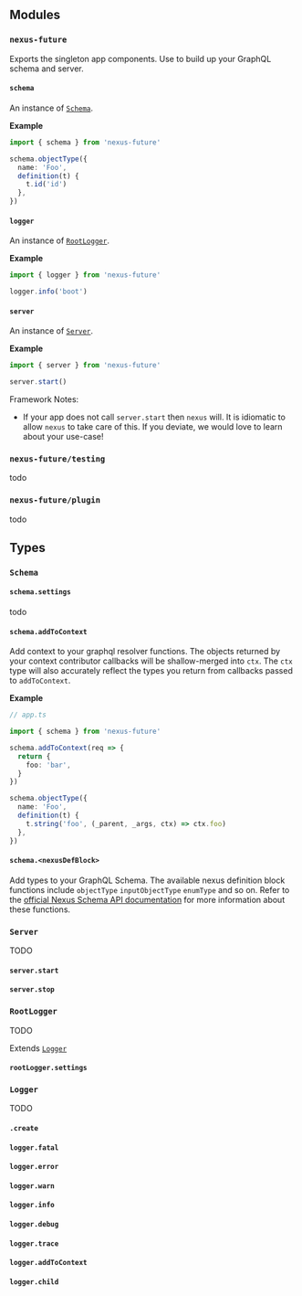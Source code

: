 ## Modules

### `nexus-future`

Exports the singleton app components. Use to build up your GraphQL schema and server.

#### `schema`

An instance of [`Schema`](#schema).

**Example**

```ts
import { schema } from 'nexus-future'

schema.objectType({
  name: 'Foo',
  definition(t) {
    t.id('id')
  },
})
```

#### `logger`

An instance of [`RootLogger`](#rootlogger).

**Example**

```ts
import { logger } from 'nexus-future'

logger.info('boot')
```

#### `server`

An instance of [`Server`](#server).

**Example**

```ts
import { server } from 'nexus-future'

server.start()
```

Framework Notes:

- If your app does not call `server.start` then `nexus` will. It is idiomatic to allow `nexus` to take care of this. If you deviate, we would love to learn about your use-case!

### `nexus-future/testing`

todo

### `nexus-future/plugin`

todo

## Types

### `Schema`

#### `schema.settings`

todo

#### `schema.addToContext`

Add context to your graphql resolver functions. The objects returned by your context contributor callbacks will be shallow-merged into `ctx`. The `ctx` type will also accurately reflect the types you return from callbacks passed to `addToContext`.

**Example**

```ts
// app.ts

import { schema } from 'nexus-future'

schema.addToContext(req => {
  return {
    foo: 'bar',
  }
})

schema.objectType({
  name: 'Foo',
  definition(t) {
    t.string('foo', (_parent, _args, ctx) => ctx.foo)
  },
})
```

#### `schema.<nexusDefBlock>`

Add types to your GraphQL Schema. The available nexus definition block functions include `objectType` `inputObjectType` `enumType` and so on. Refer to the [official Nexus Schema API documentation](https://nexus.js.org/docs/api-objecttype) for more information about these functions.

### `Server`

TODO

#### `server.start`

#### `server.stop`

### `RootLogger`

TODO

Extends [`Logger`](#logger)

#### `rootLogger.settings`

### `Logger`

TODO

#### `.create`

#### `logger.fatal`

#### `logger.error`

#### `logger.warn`

#### `logger.info`

#### `logger.debug`

#### `logger.trace`

#### `logger.addToContext`

#### `logger.child`
